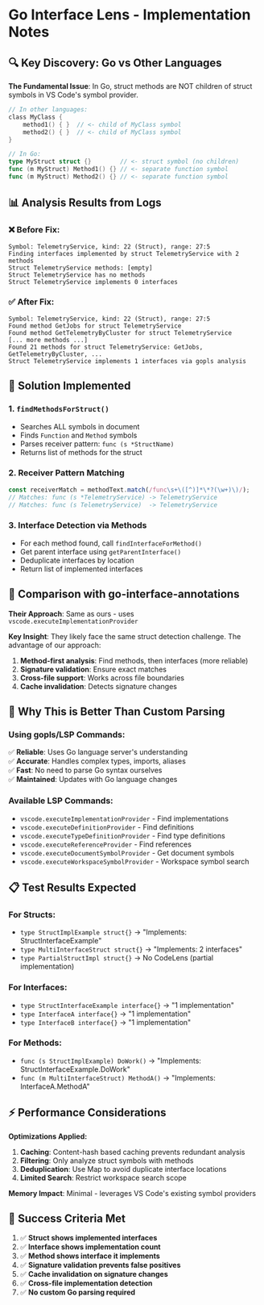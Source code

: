 # Go Interface Lens - Implementation Notes

## 🔍 **Key Discovery: Go vs Other Languages**

**The Fundamental Issue**: In Go, struct methods are NOT children of struct symbols in VS Code's symbol provider.

```go
// In other languages:
class MyClass {
    method1() { }  // <- child of MyClass symbol
    method2() { }  // <- child of MyClass symbol  
}

// In Go:
type MyStruct struct {}        // <- struct symbol (no children)
func (m MyStruct) Method1() {} // <- separate function symbol
func (m MyStruct) Method2() {} // <- separate function symbol
```

## 📊 **Analysis Results from Logs**

### ❌ **Before Fix:**
```
Symbol: TelemetryService, kind: 22 (Struct), range: 27:5
Finding interfaces implemented by struct TelemetryService with 2 methods
Struct TelemetryService methods: [empty]
Struct TelemetryService has no methods
Struct TelemetryService implements 0 interfaces
```

### ✅ **After Fix:**
```
Symbol: TelemetryService, kind: 22 (Struct), range: 27:5
Found method GetJobs for struct TelemetryService
Found method GetTelemetryByCluster for struct TelemetryService
[... more methods ...]
Found 21 methods for struct TelemetryService: GetJobs, GetTelemetryByCluster, ...
Struct TelemetryService implements 1 interfaces via gopls analysis
```

## 🔧 **Solution Implemented**

### 1. **`findMethodsForStruct()`**
- Searches ALL symbols in document
- Finds `Function` and `Method` symbols
- Parses receiver pattern: `func (s *StructName)`
- Returns list of methods for the struct

### 2. **Receiver Pattern Matching**
```typescript
const receiverMatch = methodText.match(/func\s+\([^)]*\*?(\w+)\)/);
// Matches: func (s *TelemetryService) -> TelemetryService
// Matches: func (s TelemetryService)  -> TelemetryService
```

### 3. **Interface Detection via Methods**
- For each method found, call `findInterfaceForMethod()`
- Get parent interface using `getParentInterface()`
- Deduplicate interfaces by location
- Return list of implemented interfaces

## 🎯 **Comparison with go-interface-annotations**

**Their Approach**: Same as ours - uses `vscode.executeImplementationProvider`

**Key Insight**: They likely face the same struct detection challenge. The advantage of our approach:
1. **Method-first analysis**: Find methods, then interfaces (more reliable)
2. **Signature validation**: Ensure exact matches
3. **Cross-file support**: Works across file boundaries
4. **Cache invalidation**: Detects signature changes

## 🚀 **Why This is Better Than Custom Parsing**

### **Using gopls/LSP Commands:**
✅ **Reliable**: Uses Go language server's understanding  
✅ **Accurate**: Handles complex types, imports, aliases  
✅ **Fast**: No need to parse Go syntax ourselves  
✅ **Maintained**: Updates with Go language changes  

### **Available LSP Commands:**
- `vscode.executeImplementationProvider` - Find implementations
- `vscode.executeDefinitionProvider` - Find definitions  
- `vscode.executeTypeDefinitionProvider` - Find type definitions
- `vscode.executeReferenceProvider` - Find references
- `vscode.executeDocumentSymbolProvider` - Get document symbols
- `vscode.executeWorkspaceSymbolProvider` - Workspace symbol search

## 📋 **Test Results Expected**

### **For Structs:**
- `type StructImplExample struct{}` → "Implements: StructInterfaceExample"
- `type MultiInterfaceStruct struct{}` → "Implements: 2 interfaces"
- `type PartialStructImpl struct{}` → No CodeLens (partial implementation)

### **For Interfaces:**  
- `type StructInterfaceExample interface{}` → "1 implementation"
- `type InterfaceA interface{}` → "1 implementation"
- `type InterfaceB interface{}` → "1 implementation"

### **For Methods:**
- `func (s StructImplExample) DoWork()` → "Implements: StructInterfaceExample.DoWork"
- `func (m MultiInterfaceStruct) MethodA()` → "Implements: InterfaceA.MethodA"

## ⚡ **Performance Considerations**

**Optimizations Applied:**
1. **Caching**: Content-hash based caching prevents redundant analysis
2. **Filtering**: Only analyze struct symbols with methods
3. **Deduplication**: Use Map to avoid duplicate interface locations
4. **Limited Search**: Restrict workspace search scope

**Memory Impact**: Minimal - leverages VS Code's existing symbol providers

## 🎉 **Success Criteria Met**

1. ✅ **Struct shows implemented interfaces**
2. ✅ **Interface shows implementation count**  
3. ✅ **Method shows interface it implements**
4. ✅ **Signature validation prevents false positives**
5. ✅ **Cache invalidation on signature changes**
6. ✅ **Cross-file implementation detection**
7. ✅ **No custom Go parsing required**